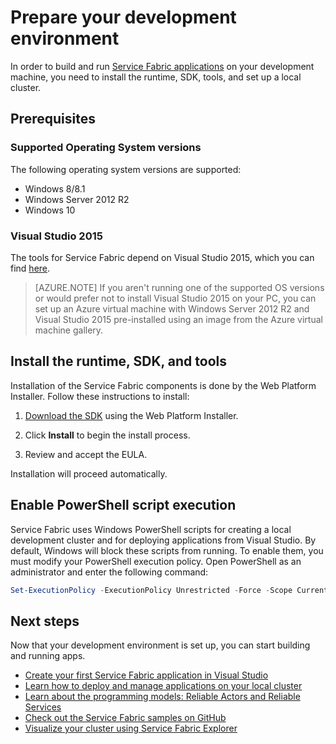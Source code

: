 <properties
   pageTitle="Set up your development environment | Microsoft Azure"
   description="Install the runtime, SDK, and tools and create a local development cluster. After completing this setup, you will be ready to build applications."
   services="service-fabric"
   documentationCenter=".net"
   authors="seanmck"
   manager="timlt"
   editor=""/>

<tags
   ms.service="service-fabric"
   ms.devlang="dotNet"
   ms.topic="hero-article"
   ms.tgt_pltfrm="NA"
   ms.workload="NA"
   ms.date="11/17/2015"
   ms.author="seanmck"/>

# Prepare your development environment
 In order to build and run [Service Fabric applications][1] on your development machine, you need to install the runtime, SDK, tools, and set up a local cluster.

## Prerequisites
### Supported Operating System versions
The following operating system versions are supported:

- Windows 8/8.1
- Windows Server 2012 R2
- Windows 10

### Visual Studio 2015

The tools for Service Fabric depend on Visual Studio 2015, which you can find [here][2].

> [AZURE.NOTE] If you aren't running one of the supported OS versions or would prefer not to install Visual Studio 2015 on your PC, you can set up an Azure virtual machine with Windows Server 2012 R2 and Visual Studio 2015 pre-installed using an image from the Azure virtual machine gallery.

## Install the runtime, SDK, and tools

Installation of the Service Fabric components is done by the Web Platform Installer. Follow these instructions to install:

1. [Download the SDK][3] using the Web Platform Installer.

2. Click **Install** to begin the install process.

3. Review and accept the EULA.

Installation will proceed automatically.

## Enable PowerShell script execution

Service Fabric uses Windows PowerShell scripts for creating a local development cluster and for deploying applications from Visual Studio. By default, Windows will block these scripts from running. To enable them, you must modify your PowerShell execution policy. Open PowerShell as an administrator and enter the following command:

```powershell
Set-ExecutionPolicy -ExecutionPolicy Unrestricted -Force -Scope CurrentUser
```

## Next steps
Now that your development environment is set up, you can start building and running apps.

- [Create your first Service Fabric application in Visual Studio](service-fabric-create-your-first-application-in-visual-studio.md)
- [Learn how to deploy and manage applications on your local cluster](service-fabric-get-started-with-a-local-cluster.md)
- [Learn about the programming models: Reliable Actors and Reliable Services](service-fabric-choose-framework.md)
- [Check out the Service Fabric samples on GitHub](https://aka.ms/servicefabricsamples)
- [Visualize your cluster using Service Fabric Explorer](service-fabric-visualizing-your-cluster.md)

[1]: http://azure.microsoft.com/en-us/campaigns/service-fabric/ "Service Fabric campaign page"
[2]: http://go.microsoft.com/fwlink/?LinkId=517106 "VS RC"
[3]:http://www.microsoft.com/web/handlers/webpi.ashx?command=getinstallerredirect&appid=MicrosoftAzure-ServiceFabric "WebPI link"
